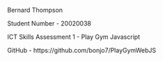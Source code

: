 <p>Bernard Thompson</p> 
<p>Student Number - 20020038 </p>
<p>ICT Skills Assessment 1 - Play Gym Javascript</p>
<p>GitHub - https://github.com/bonjo7/PlayGymWebJS </p>